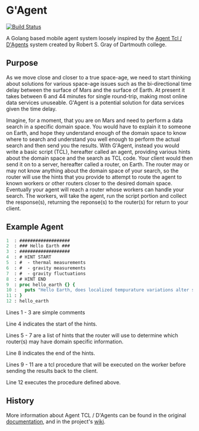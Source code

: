 # G'Agent
[![Build Status](https://drone.dragonheim.net/api/badges/dragonheim/gagent/status.svg)](https://drone.dragonheim.net/dragonheim/gagent)

A Golang based mobile agent system loosely inspired by the [Agent Tcl / D'Agents](http://www.cs.dartmouth.edu/~dfk/agents/) system created by Robert S. Gray of Dartmouth college.

## Purpose
As we move close and closer to a true space-age, we need to start thinking about solutions for various space-age issues such as the bi-directional time delay between the surface of Mars and the surface of Earth. At present it takes between 6 and 44 minutes for single round-trip, making most online data services unuseable. G'Agent is a potential solution for data services given the time delay.

Imagine, for a moment, that you are on Mars and need to perform a data search in a specific domain space. You would have to explain it to someone on Earth, and hope they understand enough of the domain space to know where to search and understand you well enough to perform the actual search and then send you the results. With G'Agent, instead you would write a basic script (TCL), hereafter called an agent, providing various hints about the domain space and the search as TCL code. Your client would then send it on to a server, hereafter called a router, on Earth. The router may or may not know anything about the domain space of your search, so the router will use the hints that you provide to attempt to route the agent to known workers or other routers closer to the desired domain space. Eventually your agent will reach a router whose workers can handle your search.  The workers, will take the agent, run the script portion and collect the response(s), returning the reponse(s) to the router(s) for return to your client.

## Example Agent
```tcl
1  : ###################
2  : ### Hello Earth ###
3  : ###################
4  : # HINT START
5  : #  - thermal measurements
6  : #  - gravity measurements
7  : #  - gravity fluctuations
8  : # HINT END
9  : proc hello_earth {} {
10 :   puts "Hello Earth, does localized tempurature variations alter specific gravity?"
11 : }
12 : hello_earth
```
Lines 1 - 3 are simple comments

Line  4 indicates the start of the hints.

Lines 5 - 7 are a list of hints that the router will use to determine which router(s) may have domain specific information.

Line  8 indicates the end of the hints.

Lines 9 - 11 are a tcl procedure that will be executed on the worker before sending the results back to the client.

Line  12 executes the procedure defined above.

## History
More information about Agent TCL / D'Agents can be found in the original [documentation](http://www.cs.dartmouth.edu/~dfk/agents/pub/agents/doc.5.1.ps.gz), and in the project's [wiki](https://git.dragonheim.net/dragonheim/gagent/wiki/_pages).
